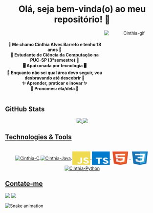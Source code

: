 <h1 align="center">Olá, seja bem-vinda(o) ao meu repositório! 👋</h1>

<div align="center" style="display: inline_row">
  <div>
    <img align="right" alt="Cinthia-gif" height="200" width="180" style="border:50px;"  src="https://cdn.discordapp.com/attachments/1012797198456606730/1040802899418153090/gif-Cinthia.gif">
    <br>
  </div>
  
  <div align="center">
    <h4>
    💟 Me chamo Cinthia Alves Barreto e tenho 18 anos 💟 <br>
    🌱 Estudante de Ciência da Computação na PUC-SP (3°semestre) 🌱 <br>
    🖥️ Apaixonada por tecnologia 🖥️ <br>
    🔭 Enquanto não sei qual área devo seguir, vou desbravando até descobrir 🔭 <br>
    ✨ Aprender, praticar e inovar ✨<br>
    🦋 Pronomes: ela/dela 🦋 <br><br>
    </h4>
    </div>
</div>

## GitHub Stats
<div align="center">
  <a href="https://github.com/cinthiaab">
  <img height="180em" src="https://github-readme-stats.vercel.app/api?username=cinthiaab&show_icons=true&theme=dracula&include_all_commits=false&count_private=true"/>
  <img height="180em" src="https://github-readme-stats.vercel.app/api/top-langs/?username=cinthiaab&layout=compact&langs_count=7&theme=dracula"/>
</div>

 ## Technologies & Tools
<div style="display: inline_block" align="center"><br>
  <img align="center" alt="Cinthia-C" height="45" width="60" src="https://cdn.jsdelivr.net/gh/devicons/devicon/icons/c/c-original.svg">
  <img align="center" alt="Cinthia-Java" height="45" width="60" src="https://cdn.jsdelivr.net/gh/devicons/devicon/icons/java/java-original.svg">
  <img align="center" alt="Cinthia-Js" height="45" width="60" src="https://raw.githubusercontent.com/devicons/devicon/master/icons/javascript/javascript-plain.svg">
  <img align="center" alt="Cinthia-Ts" height="45" width="60" src="https://raw.githubusercontent.com/devicons/devicon/master/icons/typescript/typescript-plain.svg">
  <img align="center" alt="Cinthia-HTML" height="45" width="60" src="https://raw.githubusercontent.com/devicons/devicon/master/icons/html5/html5-original.svg">
  <img align="center" alt="Cinthia-CSS" height="45" width="60" src="https://raw.githubusercontent.com/devicons/devicon/master/icons/css3/css3-original.svg">
  <img align="center" alt="Cinthia-Python" height="45" width="60" src="https://cdn.jsdelivr.net/gh/devicons/devicon/icons/python/python-original.svg">
</div>
  
 ## Contate-me
<div> 
  <a href = "mailto:cinthiabarreto2802@gmail.com"><img src="https://img.shields.io/badge/Gmail-D14836?style=for-the-badge&logo=gmail&logoColor=white" target="_blank"></a>
  <a href="https://www.linkedin.com/in/cinthia-barreto-414b371a7" target="_blank"><img src="https://img.shields.io/badge/-LinkedIn-%230077B5?style=for-the-badge&logo=linkedin&logoColor=white" target="_blank"></a> 
  
  ![Snake animation](https://github.com/cinthiaab/cinthiaab/blob/output/github-contribution-grid-snake.svg)
 
</div>
  
